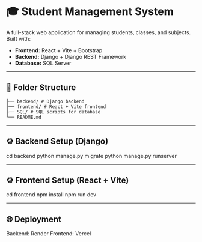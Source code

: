 # 🎓 Student Management System

A full-stack web application for managing students, classes, and subjects. Built with:

- **Frontend:** React + Vite + Bootstrap
- **Backend:** Django + Django REST Framework
- **Database:** SQL Server

---

## 📂 Folder Structure
```STUDENT_MANAGEMENT_WEBSITE/
├── backend/ # Django backend
├── frontend/ # React + Vite frontend
├── SQL/ # SQL scripts for database
└── README.md 
```
---

## ⚙️ Backend Setup (Django)
cd backend
python manage.py migrate
python manage.py runserver

---

## ⚙️ Frontend Setup (React + Vite)
cd frontend
npm install
npm run dev

---

## 🌐 Deployment
Backend: Render
Frontend: Vercel



